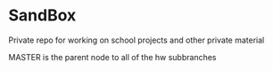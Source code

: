 # SandBox
Private repo for working on school projects and other private material

MASTER is the parent node to all of the hw subbranches
